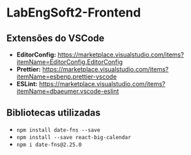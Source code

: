 # LabEngSoft2-Frontend

## Extensões do VSCode

- **EditorConfig:** https://marketplace.visualstudio.com/items?itemName=EditorConfig.EditorConfig
- **Prettier:** https://marketplace.visualstudio.com/items?itemName=esbenp.prettier-vscode
- **ESLint:** https://marketplace.visualstudio.com/items?itemName=dbaeumer.vscode-eslint

## Bibliotecas utilizadas

- `npm install date-fns --save`
- `npm install --save react-big-calendar`
- `npm i date-fns@2.25.0`
